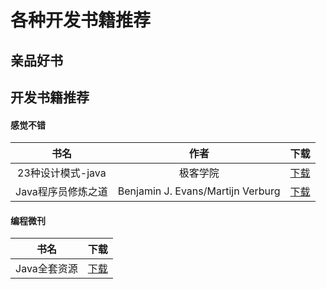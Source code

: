 # 各种开发书籍推荐

## 亲品好书


## 开发书籍推荐

#### 感觉不错

|书名|作者|下载|
|:---:|:---:|:---:|
|23种设计模式-java|极客学院|[下载](https://github.com/BrucePhoebus/development-learning/tree/master/资源积累/资源/书籍/开发类/后端/23种设计模式-java.pdf)|
|Java程序员修炼之道|Benjamin J. Evans/Martijn Verburg|[下载](https://github.com/BrucePhoebus/development-learning/tree/master/资源积累/资源/书籍/开发类/后端/Java程序员修炼之道.pdf)|

#### 编程微刊

|书名|下载|
|:---:|:---:|
|Java全套资源|[下载](https://pan.baidu.com/s/1hAYld_JW-x46JSg07K53dw)|